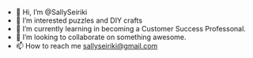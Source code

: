 - 👋 Hi, I’m @SallySeiriki
- 👀 I’m interested puzzles and DIY crafts
- 🌱 I’m currently learning in becoming a Customer Success Professonal.
- 💞️ I’m looking to collaborate on something awesome.
- 📫 How to reach me sallyseiriki@gmail.com

<!---
SallySeiriki/SallySeiriki is a ✨ special ✨ repository because its `README.md` (this file) appears on your GitHub profile.
You can click the Preview link to take a look at your changes.
--->
